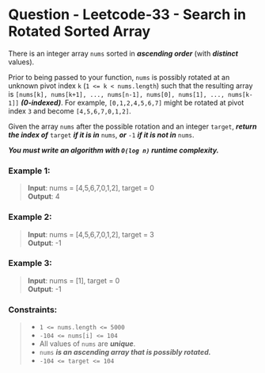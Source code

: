 # Question - Leetcode-33 - Search in Rotated Sorted Array

There is an integer array `nums` sorted in _**ascending order**_ (with **_distinct_** values).

Prior to being passed to your function, `nums` is possibly rotated at an unknown pivot index `k` (`1 <= k < nums.length`) such that the resulting array is `[nums[k], nums[k+1], ..., nums[n-1], nums[0], nums[1], ..., nums[k-1]]` _**(0-indexed)**_. For example, `[0,1,2,4,5,6,7]` might be rotated at pivot index `3` and become `[4,5,6,7,0,1,2]`.

Given the array `nums` after the possible rotation and an integer `target`, **_return the index of_** `target` _**if it is in**_ `nums`, **_or_** `-1` _**if it is not in**_ `nums`.

**_You must write an algorithm with `O(log n)` runtime complexity._**



### Example 1:

>**Input**: nums = [4,5,6,7,0,1,2], target = 0  
**Output**: 4
### Example 2:

>**Input**: nums = [4,5,6,7,0,1,2], target = 3  
**Output**: -1
### Example 3:

>**Input**: nums = [1], target = 0  
**Output**: -1


### Constraints:

> - `1 <= nums.length <= 5000`
> - `-104 <= nums[i] <= 104`
> - All values of `nums` are **_unique_**.
> - `nums` **_is an ascending array that is possibly rotated._**
> - `-104 <= target <= 104`